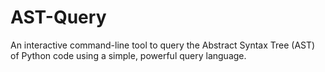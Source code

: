 # AST-Query
An interactive command-line tool to query the Abstract Syntax Tree (AST) of Python code using a simple, powerful query language.
